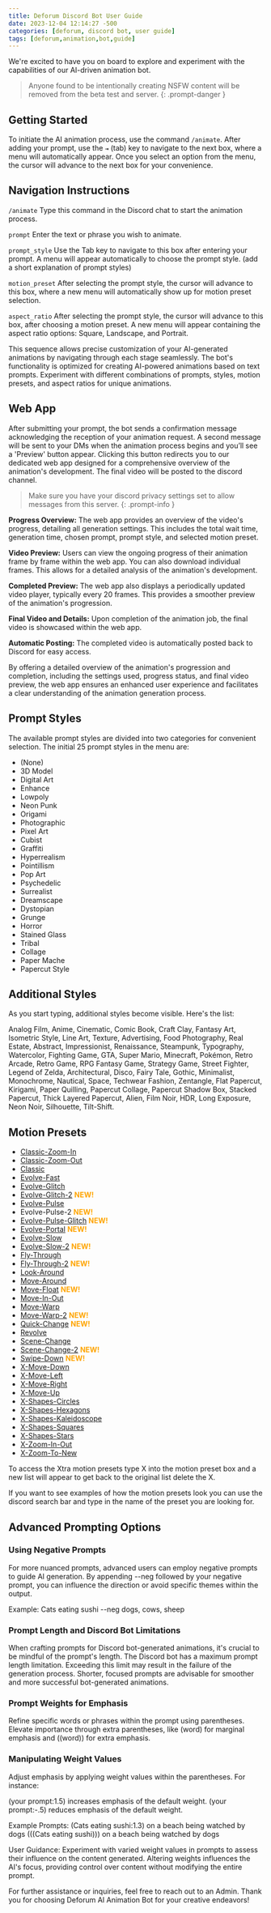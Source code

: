 ```yaml
---
title: Deforum Discord Bot User Guide
date: 2023-12-04 12:14:27 -500
categories: [deforum, discord bot, user guide]
tags: [deforum,animation,bot,guide]
---
```


We're excited to have you on board to explore and experiment with the capabilities of our AI-driven animation bot.

> Anyone found to be intentionally creating NSFW content will be removed from the beta test and server. 
{: .prompt-danger }

## Getting Started

To initiate the AI animation process, use the command `/animate`. After adding your prompt, use the `⇥` (tab) key to navigate to the next box, where a menu will automatically appear. Once you select an option from the menu, the cursor will advance to the next box for your convenience.

## Navigation Instructions
`/animate` Type this command in the Discord chat to start the animation process.

`prompt` Enter the text or phrase you wish to animate.

`prompt_style` Use the Tab key to navigate to this box after entering your prompt. A menu will appear automatically to choose the prompt style.
(add a short explanation of prompt styles)

`motion_preset` After selecting the prompt style, the cursor will advance to this box, where a new menu will automatically show up for motion preset selection.

`aspect_ratio` After selecting the prompt style, the cursor will advance to this box, after choosing a motion preset. A new menu will appear containing the aspect ratio options: Square, Landscape, and Portrait.

This sequence allows precise customization of your AI-generated animations by navigating through each stage seamlessly. The bot's functionality is optimized for creating AI-powered animations based on text prompts. Experiment with different combinations of prompts, styles, motion presets, and aspect ratios for unique animations.

## Web App

After submitting your prompt, the bot sends a confirmation message acknowledging the reception of your animation request. A second message will be sent to your DMs when the animation process begins and you’ll see a 'Preview' button appear. Clicking this button redirects you to our dedicated web app designed for a comprehensive overview of the animation's development. The final video will be posted to the discord channel. 

> Make sure you have your discord privacy settings set to allow messages from this server.
{: .prompt-info }

**Progress Overview:** The web app provides an overview of the video's progress, detailing all generation settings. This includes the total wait time, generation time, chosen prompt, prompt style, and selected motion preset.

**Video Preview:** Users can view the ongoing progress of their animation frame by frame within the web app. You can also download individual frames. This allows for a detailed analysis of the animation's development. 

**Completed Preview:** The web app also displays a periodically updated video player, typically every 20 frames. This provides a smoother preview of the animation's progression.

**Final Video and Details:** Upon completion of the animation job, the final video is showcased within the web app. 

**Automatic Posting:** The completed video is automatically posted back to Discord for easy access.

By offering a detailed overview of the animation's progression and completion, including the settings used, progress status, and final video preview, the web app ensures an enhanced user experience and facilitates a clear understanding of the animation generation process.

## Prompt Styles
The available prompt styles are divided into two categories for convenient selection. The initial 25 prompt styles in the menu are:
- (None)
- 3D Model
- Digital Art
- Enhance
- Lowpoly
- Neon Punk
- Origami
- Photographic
- Pixel Art
- Cubist
- Graffiti
- Hyperrealism
- Pointillism
- Pop Art
- Psychedelic
- Surrealist
- Dreamscape
- Dystopian
- Grunge
- Horror
- Stained Glass
- Tribal
- Collage
- Paper Mache
- Papercut Style

## Additional Styles
As you start typing, additional styles become visible. Here's the list:

Analog Film, Anime, Cinematic, Comic Book,
Craft Clay, Fantasy Art, Isometric Style, Line Art, 
Texture, Advertising, Food Photography, Real Estate, 
Abstract, Impressionist, Renaissance, Steampunk, 
Typography, Watercolor, Fighting Game, GTA, 
Super Mario, Minecraft, Pokémon, Retro Arcade, 
Retro Game, RPG Fantasy Game, Strategy Game, 
Street Fighter, Legend of Zelda, Architectural, Disco, 
Fairy Tale, Gothic, Minimalist, Monochrome, 
Nautical, Space, Techwear Fashion, Zentangle, 
Flat Papercut, Kirigami, Paper Quilling, Papercut Collage, 
Papercut Shadow Box, Stacked Papercut, Thick Layered Papercut, 
Alien, Film Noir, HDR, Long Exposure, Neon Noir, Silhouette, Tilt-Shift.

## Motion Presets
- [Classic-Zoom-In](https://deforum-wiki.s3.us-east-2.amazonaws.com/preset-examples/Classic-Zoom-In.mp4)
- [Classic-Zoom-Out](https://deforum-wiki.s3.us-east-2.amazonaws.com/preset-examples/Classic-Zoom-Out.mp4)
- [Classic](https://deforum-wiki.s3.us-east-2.amazonaws.com/preset-examples/Classic.mp4)
- [Evolve-Fast](https://deforum-wiki.s3.us-east-2.amazonaws.com/preset-examples/Evolve-Fast.mp4)
- [Evolve-Glitch](https://deforum-wiki.s3.us-east-2.amazonaws.com/preset-examples/Evolve-Glitch.mp4)
- [Evolve-Glitch-2](https://deforum-wiki.s3.us-east-2.amazonaws.com/preset-examples/Evolve-Glitch-2.mp4) <span style="color:orange;">**NEW!**</span>
- [Evolve-Pulse](https://deforum-wiki.s3.us-east-2.amazonaws.com/preset-examples/Evolve-Pulse.mp4)
- Evolve-Pulse-2  <span style="color:orange;">**NEW!**</span>
- [Evolve-Pulse-Glitch](https://deforum-wiki.s3.us-east-2.amazonaws.com/preset-examples/Evolve-Pulse-Glitch.mp4)  <span style="color:orange;">**NEW!**</span>
- [Evolve-Portal](https://deforum-wiki.s3.us-east-2.amazonaws.com/preset-examples/Evolve-Portal.mp4) <span style="color:orange;">**NEW!**</span>
- [Evolve-Slow](https://deforum-wiki.s3.us-east-2.amazonaws.com/preset-examples/Evolve_Slow.mp4)
- [Evolve-Slow-2](https://deforum-wiki.s3.us-east-2.amazonaws.com/preset-examples/Evolve-Slow-2.mp4) <span style="color:orange;">**NEW!**</span>
- [Fly-Through](https://deforum-wiki.s3.us-east-2.amazonaws.com/preset-examples/Fly-Through.mp4)
- [Fly-Through-2](https://deforum-wiki.s3.us-east-2.amazonaws.com/preset-examples/Fly-Through-2.mp4) <span style="color:orange;">**NEW!**</span>
- [Look-Around](https://deforum-wiki.s3.us-east-2.amazonaws.com/preset-examples/Look-Around.mp4)
- [Move-Around](https://deforum-wiki.s3.us-east-2.amazonaws.com/preset-examples/Move-Around.mp4)
- [Move-Float](https://deforum-wiki.s3.us-east-2.amazonaws.com/preset-examples/Move-Float.mp4) <span style="color:orange;">**NEW!**</span>
- [Move-In-Out](https://deforum-wiki.s3.us-east-2.amazonaws.com/preset-examples/Move-In-Out.mp4)
- [Move-Warp](https://deforum-wiki.s3.us-east-2.amazonaws.com/preset-examples/Move-Warp.mp4)
- [Move-Warp-2](https://deforum-wiki.s3.us-east-2.amazonaws.com/preset-examples/Move-Warp-2.mp4) <span style="color:orange;">**NEW!**</span>
- [Quick-Change](https://deforum-wiki.s3.us-east-2.amazonaws.com/preset-examples/Quick-Change.mp4) <span style="color:orange;">**NEW!**</span>
- [Revolve](https://deforum-wiki.s3.us-east-2.amazonaws.com/preset-examples/Revolve.mp4)
- [Scene-Change](https://deforum-wiki.s3.us-east-2.amazonaws.com/preset-examples/Scene-Change.mp4)
- [Scene-Change-2](https://deforum-wiki.s3.us-east-2.amazonaws.com/preset-examples/Scene-Change-2.mp4) <span style="color:orange;">**NEW!**</span>
- [Swipe-Down](https://deforum-wiki.s3.us-east-2.amazonaws.com/preset-examples/Swipe-Down.mp4) <span style="color:orange;">**NEW!**</span>
- [X-Move-Down](https://deforum-wiki.s3.us-east-2.amazonaws.com/preset-examples/Move-Down.mp4)
- [X-Move-Left](https://deforum-wiki.s3.us-east-2.amazonaws.com/preset-examples/Move_Left.mp4)
- [X-Move-Right](https://deforum-wiki.s3.us-east-2.amazonaws.com/preset-examples/Move-Right.mp4)
- [X-Move-Up](https://deforum-wiki.s3.us-east-2.amazonaws.com/preset-examples/Move-Up.mp4)
- [X-Shapes-Circles](https://deforum-wiki.s3.us-east-2.amazonaws.com/preset-examples/Shapes-Cirlcles.mp4)
- [X-Shapes-Hexagons](https://deforum-wiki.s3.us-east-2.amazonaws.com/preset-examples/Shapes-Hexagons.mp4)
- [X-Shapes-Kaleidoscope](https://deforum-wiki.s3.us-east-2.amazonaws.com/preset-examples/Shapes-Kaleidoscope.mp4)
- [X-Shapes-Squares](https://deforum-wiki.s3.us-east-2.amazonaws.com/preset-examples/Shapes-Squares.mp4)
- [X-Shapes-Stars](https://deforum-wiki.s3.us-east-2.amazonaws.com/preset-examples/Shapes-Stars.mp4)
- [X-Zoom-In-Out](https://deforum-wiki.s3.us-east-2.amazonaws.com/preset-examples/Zoom-In-Out.mp4)
- [X-Zoom-To-New](https://deforum-wiki.s3.us-east-2.amazonaws.com/preset-examples/Zoom-To-New.mp4)

To access the Xtra motion presets type X into the motion preset box and a new list will appear to get back to the original list delete the X. 

If you want to see examples of how the motion presets look you can use the discord search bar and type in the name of the preset you are looking for. 

## Advanced Prompting Options
### Using Negative Prompts
For more nuanced prompts, advanced users can employ negative prompts to guide AI generation. By appending --neg followed by your negative prompt, you can influence the direction or avoid specific themes within the output. 

Example: Cats eating sushi --neg dogs, cows, sheep
### Prompt Length and Discord Bot Limitations
When crafting prompts for Discord bot-generated animations, it's crucial to be mindful of the prompt's length. The Discord bot has a maximum prompt length limitation. Exceeding this limit may result in the failure of the generation process. Shorter, focused prompts are advisable for smoother and more successful bot-generated animations.


### Prompt Weights for Emphasis
Refine specific words or phrases within the prompt using parentheses. Elevate importance through extra parentheses, like (word) for marginal emphasis and ((word)) for extra emphasis.
### Manipulating Weight Values

Adjust emphasis by applying weight values within the parentheses. 
For instance:

(your prompt:1.5) increases emphasis of the default weight.
(your prompt:-.5) reduces emphasis of the default weight.


Example Prompts: 
(Cats eating sushi:1.3) on a beach being watched by dogs
          (((Cats eating sushi))) on a beach being watched by dogs

User Guidance: Experiment with varied weight values in prompts to assess their influence on the content generated. Altering weights influences the AI's focus, providing control over content without modifying the entire prompt.

For further assistance or inquiries, feel free to reach out to an Admin. Thank you for choosing Deforum AI Animation Bot for your creative endeavors!   
